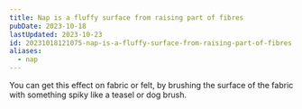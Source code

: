 ```yaml
---
title: Nap is a fluffy surface from raising part of fibres
pubDate: 2023-10-18
lastUpdated: 2023-10-23
id: 20231018121075-nap-is-a-fluffy-surface-from-raising-part-of-fibres
aliases:
  - nap
---
```


You can get this effect on fabric or felt, by brushing the surface of the fabric with something spiky like a teasel or dog brush.
